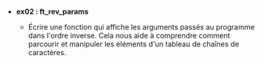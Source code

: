 - **ex02 : ft_rev_params**

  - Écrire une fonction qui affiche les arguments passés au programme dans l'ordre inverse. Cela nous aide à comprendre comment parcourir et manipuler les éléments d'un tableau de chaînes de caractères.
